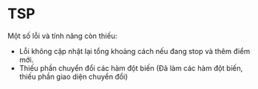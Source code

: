 # TSP
Một số lỗi và tính năng còn thiếu:
- Lỗi không cập nhật lại tổng khoảng cách nếu đang stop và thêm điểm mới.
- Thiếu phần chuyển đổi các hàm đột biến (Đã làm các hàm đột biến, thiếu phần giao diện chuyển đổi)
